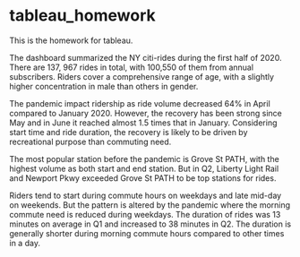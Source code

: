 # tableau_homework
This is the homework for tableau.


The dashboard summarized the NY citi-rides during the first half of 2020. There are 137, 967 rides in total, with 100,550 of them from annual subscribers. Riders cover a comprehensive range of age, with a slightly higher concentration in male than others in gender.

 

The pandemic impact ridership as ride volume decreased 64% in April compared to January 2020. However, the recovery has been strong since May and in June it reached almost 1.5 times that in January. Considering start time and ride duration, the recovery is likely to be driven by recreational purpose than commuting need.

 

The most popular station before the pandemic is Grove St PATH, with the highest volume as both start and end station. But in Q2, Liberty Light Rail and Newport Pkwy exceeded Grove St PATH to be top stations for rides.

 

Riders tend to start during commute hours on weekdays and late mid-day on weekends. But the pattern is altered by the pandemic where the morning commute need is reduced during weekdays. The duration of rides was 13 minutes on average in Q1 and increased to 38 minutes in Q2. The duration is generally shorter during morning commute hours compared to other times in a day.